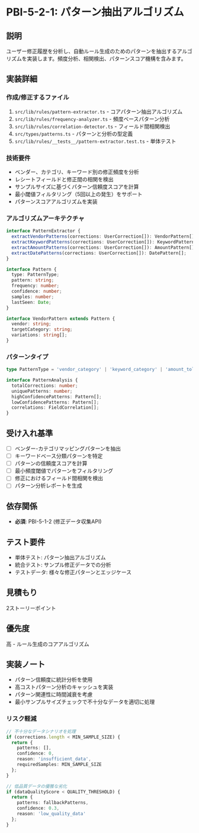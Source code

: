 # PBI-5-2-1: パターン抽出アルゴリズム

## 説明

ユーザー修正履歴を分析し、自動ルール生成のためのパターンを抽出するアルゴリズムを実装します。頻度分析、相関検出、パターンスコア機構を含みます。

## 実装詳細

### 作成/修正するファイル

1. `src/lib/rules/pattern-extractor.ts` - コアパターン抽出アルゴリズム
2. `src/lib/rules/frequency-analyzer.ts` - 頻度ベースパターン分析
3. `src/lib/rules/correlation-detector.ts` - フィールド間相関検出
4. `src/types/patterns.ts` - パターンと分析の型定義
5. `src/lib/rules/__tests__/pattern-extractor.test.ts` - 単体テスト

### 技術要件

- ベンダー、カテゴリ、キーワード別の修正頻度を分析
- レシートフィールドと修正間の相関を検出
- サンプルサイズに基づくパターン信頼度スコアを計算
- 最小閾値フィルタリング（5回以上の発生）をサポート
- パターンスコアアルゴリズムを実装

### アルゴリズムアーキテクチャ

```typescript
interface PatternExtractor {
  extractVendorPatterns(corrections: UserCorrection[]): VendorPattern[];
  extractKeywordPatterns(corrections: UserCorrection[]): KeywordPattern[];
  extractAmountPatterns(corrections: UserCorrection[]): AmountPattern[];
  extractDatePatterns(corrections: UserCorrection[]): DatePattern[];
}

interface Pattern {
  type: PatternType;
  pattern: string;
  frequency: number;
  confidence: number;
  samples: number;
  lastSeen: Date;
}

interface VendorPattern extends Pattern {
  vendor: string;
  targetCategory: string;
  variations: string[];
}
```

### パターンタイプ

```typescript
type PatternType = 'vendor_category' | 'keyword_category' | 'amount_tolerance' | 'date_adjustment';

interface PatternAnalysis {
  totalCorrections: number;
  uniquePatterns: number;
  highConfidencePatterns: Pattern[];
  lowConfidencePatterns: Pattern[];
  correlations: FieldCorrelation[];
}
```

## 受け入れ基準

- [ ] ベンダー-カテゴリマッピングパターンを抽出
- [ ] キーワードベース分類パターンを特定
- [ ] パターンの信頼度スコアを計算
- [ ] 最小頻度閾値でパターンをフィルタリング
- [ ] 修正におけるフィールド間相関を検出
- [ ] パターン分析レポートを生成

## 依存関係

- **必須**: PBI-5-1-2 (修正データ収集API)

## テスト要件

- 単体テスト: パターン抽出アルゴリズム
- 統合テスト: サンプル修正データでの分析
- テストデータ: 様々な修正パターンとエッジケース

## 見積もり

2ストーリーポイント

## 優先度

高 - ルール生成のコアアルゴリズム

## 実装ノート

- パターン信頼度に統計分析を使用
- 高コストパターン分析のキャッシュを実装
- パターン関連性に時間減衰を考慮
- 最小サンプルサイズチェックで不十分なデータを適切に処理

### リスク軽減

```typescript
// 不十分なデータシナリオを処理
if (corrections.length < MIN_SAMPLE_SIZE) {
  return { 
    patterns: [], 
    confidence: 0, 
    reason: 'insufficient_data',
    requiredSamples: MIN_SAMPLE_SIZE 
  };
}

// 低品質データの優雅な劣化
if (dataQualityScore < QUALITY_THRESHOLD) {
  return {
    patterns: fallbackPatterns,
    confidence: 0.3,
    reason: 'low_quality_data'
  };
}
```
